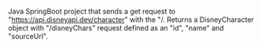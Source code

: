 Java SpringBoot project that sends a get request to "https://api.disneyapi.dev/character" with the "/. Returns a DisneyCharacter object with "/disneyChars" request defined as an "id", "name" and "sourceUrl".
